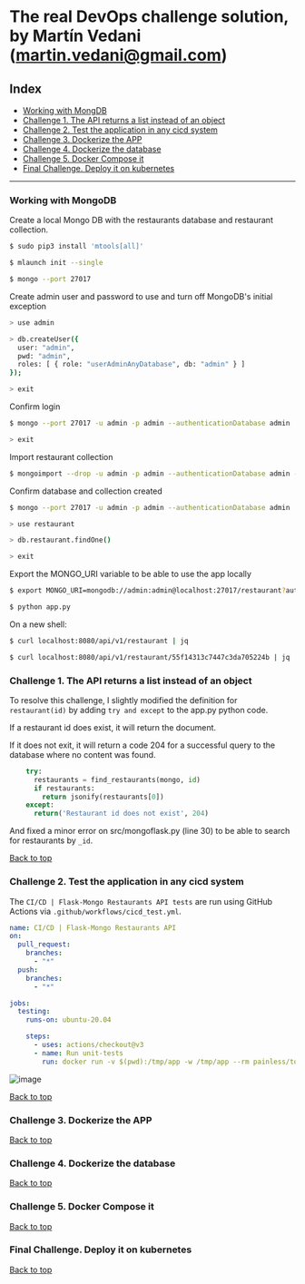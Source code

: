 # The real DevOps challenge solution, by Martín Vedani (martin.vedani@gmail.com)

<a name="index"></a>
## Index

  - [Working with MongDB](#mongo)
  - [Challenge 1. The API returns a list instead of an object](#challenge-1-the-api-returns-a-list-instead-of-an-object)
  - [Challenge 2. Test the application in any cicd system](#challenge-2-test-the-application-in-any-cicd-system)
  - [Challenge 3. Dockerize the APP](#challenge-3-dockerize-the-app)
  - [Challenge 4. Dockerize the database](#challenge-4-dockerize-the-database)
  - [Challenge 5. Docker Compose it](#challenge-5-docker-compose-it)
  - [Final Challenge. Deploy it on kubernetes](#final-challenge-deploy-it-on-kubernetes)

--------------------------------------------------------------------------------------------------------------------------

<a name="mongo"></a>
### Working with MongoDB

Create a local Mongo DB with the restaurants database and restaurant collection.

```bash
$ sudo pip3 install 'mtools[all]'
```

```bash
$ mlaunch init --single
```

```bash
$ mongo --port 27017
```

Create admin user and password to use and turn off MongoDB's initial exception

```bash
> use admin
```

```bash
> db.createUser({
  user: "admin",
  pwd: "admin",
  roles: [ { role: "userAdminAnyDatabase", db: "admin" } ]
});
```

```bash
> exit
```

Confirm login

```bash
$ mongo --port 27017 -u admin -p admin --authenticationDatabase admin
```

```bash
> exit
```

Import restaurant collection

```bash
$ mongoimport --drop -u admin -p admin --authenticationDatabase admin -d restaurant -c restaurant ./data/restaurant.json
```

Confirm database and collection created

```bash
$ mongo --port 27017 -u admin -p admin --authenticationDatabase admin
```

```bash
> use restaurant
```

```bash
> db.restaurant.findOne()
```

```bash
> exit
```

Export the MONGO_URI variable to be able to use the app locally

```bash
$ export MONGO_URI=mongodb://admin:admin@localhost:27017/restaurant?authSource=admin
```

```bash
$ python app.py
```

On a new shell:

```bash
$ curl localhost:8080/api/v1/restaurant | jq
```

```bash
$ curl localhost:8080/api/v1/restaurant/55f14313c7447c3da705224b | jq
```

<a name="challenge1"></a>
### Challenge 1. The API returns a list instead of an object

To resolve this challenge, I slightly modified the definition for `restaurant(id)` by adding `try and except` to the app.py python code.

If a restaurant id does exist, it will return the document.

If it does not exit, it will return a code 204 for a successful query to the database where no content was found.

```python
    try:
      restaurants = find_restaurants(mongo, id)
      if restaurants:
        return jsonify(restaurants[0])
    except:
      return('Restaurant id does not exist', 204)
```

And fixed a minor error on src/mongoflask.py (line 30) to be able to search for restaurants by `_id`.

[Back to top](#index)

<a name="challenge2"></a>
### Challenge 2. Test the application in any cicd system

The `CI/CD | Flask-Mongo Restaurants API tests` are run using GitHub Actions via `.github/workflows/cicd_test.yml`.

```yaml
name: CI/CD | Flask-Mongo Restaurants API
on:
  pull_request:
    branches:
      - "*"
  push:
    branches:
      - "*"

jobs:
  testing:
    runs-on: ubuntu-20.04

    steps:
      - uses: actions/checkout@v3
      - name: Run unit-tests
        run: docker run -v $(pwd):/tmp/app -w /tmp/app --rm painless/tox /bin/bash tox
```
![image](https://user-images.githubusercontent.com/13549294/175773122-41e5d789-59ec-48b6-b746-b3481169d243.png)

[Back to top](#index)

<a name="challenge3"></a>
### Challenge 3. Dockerize the APP

[Back to top](#index)

<a name="challenge4"></a>
### Challenge 4. Dockerize the database

[Back to top](#index)

<a name="challenge5"></a>
### Challenge 5. Docker Compose it

[Back to top](#index)

<a name="final_challenge"></a>
### Final Challenge. Deploy it on kubernetes

[Back to top](#index)
